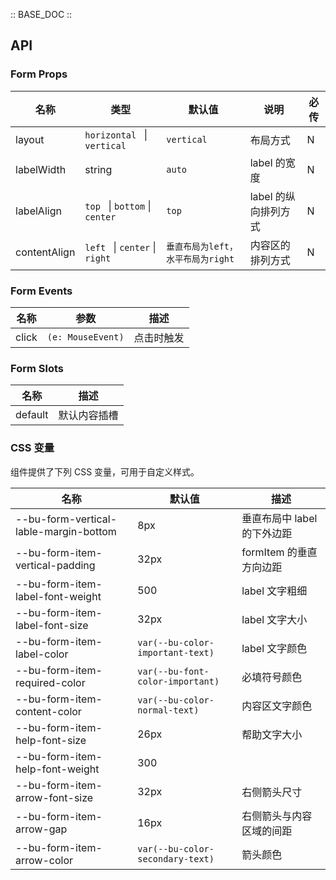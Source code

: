 :: BASE_DOC ::

## API

### Form Props

| 名称         | 类型                                    | 默认值                            | 说明                 | 必传 |
| ------------ | --------------------------------------- | --------------------------------- | -------------------- | ---- |
| layout       | `horizontal ` &#124; ` vertical`        | `vertical`                        | 布局方式             | N    |
| labelWidth   | string                                  | `auto`                            | label 的宽度         | N    |
| labelAlign   | `top ` &#124; `bottom` &#124; ` center` | `top`                             | label 的纵向排列方式 | N    |
| contentAlign | `left ` &#124; `center` &#124; ` right` | `垂直布局为left，水平布局为right` | 内容区的排列方式     | N    |

### Form Events

| 名称  | 参数              | 描述       |
| ----- | ----------------- | ---------- |
| click | `(e: MouseEvent)` | 点击时触发 |

### Form Slots

| 名称    | 描述         |
| ------- | ------------ |
| default | 默认内容插槽 |

### CSS 变量

组件提供了下列 CSS 变量，可用于自定义样式。

| 名称                                   | 默认值                           | 描述                        |
| -------------------------------------- | -------------------------------- | --------------------------- |
| --bu-form-vertical-lable-margin-bottom | 8px                              | 垂直布局中 label 的下外边距 |
| --bu-form-item-vertical-padding        | 32px                             | formItem 的垂直方向边距     |
| --bu-form-item-label-font-weight       | 500                              | label 文字粗细              |
| --bu-form-item-label-font-size         | 32px                             | label 文字大小              |
| --bu-form-item-label-color             | `var(--bu-color-important-text)` | label 文字颜色              |
| --bu-form-item-required-color          | `var(--bu-font-color-important)` | 必填符号颜色                |
| --bu-form-item-content-color           | `var(--bu-color-normal-text)`    | 内容区文字颜色              |
| --bu-form-item-help-font-size          | 26px                             | 帮助文字大小                |
| --bu-form-item-help-font-weight        | 300                              |                             |
| --bu-form-item-arrow-font-size         | 32px                             | 右侧箭头尺寸                |
| --bu-form-item-arrow-gap               | 16px                             | 右侧箭头与内容区域的间距    |
| --bu-form-item-arrow-color             | `var(--bu-color-secondary-text)` | 箭头颜色                    |
